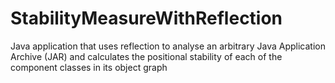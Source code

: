 # StabilityMeasureWithReflection
Java application that uses reflection to analyse an arbitrary Java Application Archive (JAR) and calculates the positional stability of each of the component classes in its object graph
